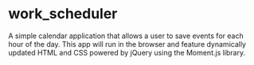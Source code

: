 # work_scheduler
A simple calendar application that allows a user to save events for each hour of the day.  This app will run in the browser and feature dynamically updated HTML and CSS powered by jQuery using the Moment.js library.